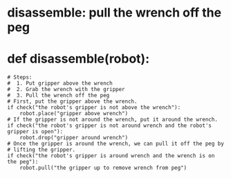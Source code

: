 # disassemble: pull the wrench off the peg
# def disassemble(robot):
    # Steps:
    #  1. Put gripper above the wrench
    #  2. Grab the wrench with the gripper
    #  3. Pull the wrench off the peg
    # First, put the gripper above the wrench.
    if check("the robot's gripper is not above the wrench"):
        robot.place("gripper above wrench")
    # If the gripper is not around the wrench, put it around the wrench.
    if check("the robot's gripper is not around wrench and the robot's gripper is open"):
        robot.drop("gripper around wrench")
    # Once the gripper is around the wrench, we can pull it off the peg by
    # lifting the gripper.
    if check("the robot's gripper is around wrench and the wrench is on the peg"):
        robot.pull("the gripper up to remove wrench from peg")